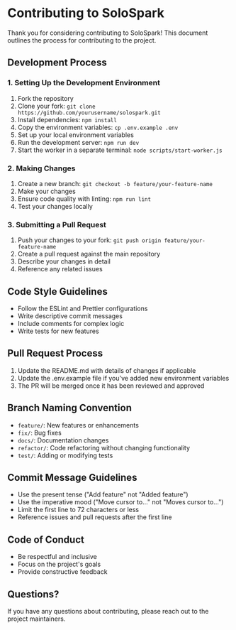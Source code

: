 # Contributing to SoloSpark

Thank you for considering contributing to SoloSpark! This document outlines the process for contributing to the project.

## Development Process

### 1. Setting Up the Development Environment

1. Fork the repository
2. Clone your fork: `git clone https://github.com/yourusername/solospark.git`
3. Install dependencies: `npm install`
4. Copy the environment variables: `cp .env.example .env`
5. Set up your local environment variables
6. Run the development server: `npm run dev`
7. Start the worker in a separate terminal: `node scripts/start-worker.js`

### 2. Making Changes

1. Create a new branch: `git checkout -b feature/your-feature-name`
2. Make your changes
3. Ensure code quality with linting: `npm run lint`
4. Test your changes locally

### 3. Submitting a Pull Request

1. Push your changes to your fork: `git push origin feature/your-feature-name`
2. Create a pull request against the main repository
3. Describe your changes in detail
4. Reference any related issues

## Code Style Guidelines

- Follow the ESLint and Prettier configurations
- Write descriptive commit messages
- Include comments for complex logic
- Write tests for new features

## Pull Request Process

1. Update the README.md with details of changes if applicable
2. Update the .env.example file if you've added new environment variables
3. The PR will be merged once it has been reviewed and approved

## Branch Naming Convention

- `feature/`: New features or enhancements
- `fix/`: Bug fixes
- `docs/`: Documentation changes
- `refactor/`: Code refactoring without changing functionality
- `test/`: Adding or modifying tests

## Commit Message Guidelines

- Use the present tense ("Add feature" not "Added feature")
- Use the imperative mood ("Move cursor to..." not "Moves cursor to...")
- Limit the first line to 72 characters or less
- Reference issues and pull requests after the first line

## Code of Conduct

- Be respectful and inclusive
- Focus on the project's goals
- Provide constructive feedback

## Questions?

If you have any questions about contributing, please reach out to the project maintainers.
